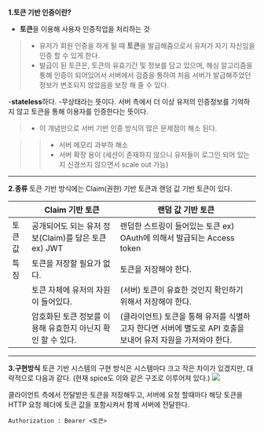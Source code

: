**1.토큰 기반 인증이란?**
- **토큰**을 이용해 사용자 인증작업을 처리하는 것
> - 유저가 회원 인증을 하게 될 때 **토큰**을 발급해줌으로서 유저가 자기 자신임을 인증 할 수 있게 한다.
> - 발급이 된 토큰은, 토큰의 유효기간 및 정보를 담고 있으며, 해싱 알고리즘을 통해 인증이 되어있어서 서버에서 검증을 통하여 처음 서버가 발급해주었던 정보가 변조되지 않았음을 보장 해 줄 수 있다.

-**stateless**하다.
-무상태라는 뜻이다. 서버 측에서 더 이상 유저의 인증정보를 기억하지 않고 토큰을 통해 이용자를 인증한다는 뜻이다.

> - 이 개념만으로 서버 기반 인증 방식의 많은 문제점이 해소 된다.

> > - 서버 메모리 과부하 해소
> > - 서버 확장 용이 (세션이 존재하지 않으니 유저들이 로그인 되어 있는지 신경쓰지 않으면서 scale out 가능)

---
**2.종류**
토큰 기반 방식에는 Claim(권한) 기반 토큰과 랜덤 값 기반 토큰이 있다.

||Claim 기반 토큰|랜덤 값 기반 토큰|
|----|-------------|------------------|
| 토큰값 | 공개되어도 되는 유저 정보(Claim)를 담은 토큰 ex) JWT | 랜덤한 스트링이 들어있는 토큰 ex) OAuth에 의해서 발급되는 Access token |
| 특징 | 토큰을 저장할 필요가 없다. | 토큰을 저장해야 한다. |
|  | 토큰 자체에 유저의 자원이 들어있다. | (서버) 토큰이 유효한 것인지 확인하기 위해서 저장해야 한다. |
|  | 암호화된 토큰 정보를 이용해 유효한지 아닌지 확인 할 수 있다. | (클라이언트) 토큰을 통해 유저를 식별하고자 한다면 서버에 별도로 API 호출을 보내어 유저 자원을 가져와야 한다. |

---

**3.구현방식**
토큰 기반 시스템의 구현 방식은 시스템마다 크고 작은 차이가 있겠지만, 대략적으로 다음과 같다.
(현재 spice도 이와 같은 구조로 이루어져 있다.)
![](jwt.png)

클라이언트 측에서 전달받은 토큰을 저장해두고, 서버에 요청 할때마다 해당 토큰을 HTTP 요청 헤더에 토큰 값을 포함시켜서 함께 서버에 전달한다.  

~~~ text
Authorization : Bearer <토큰>
~~~
